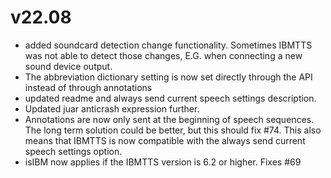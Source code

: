# v22.08

* added soundcard detection change functionality. Sometimes IBMTTS was not able to detect those changes, E.G. when connecting a new sound device output.
* The abbreviation dictionary setting is now set directly through the API instead of through annotations
* updated readme and always send current speech settings description.
* Updated juar anticrash expression further.
* Annotations are now only sent at the beginning of speech sequences. The long term solution could be better, but this should fix #74. This also means that IBMTTS is now compatible with the always send current speech settings option.
* isIBM now applies if the IBMTTS version is 6.2 or higher. Fixes #69
